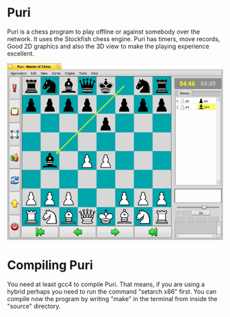 Puri
===========

Puri is a chess program to play offline or against somebody over the network. It uses the Stockfish chess engine.
Puri has timers, move records, Good 2D graphics and also the 3D view to make the playing experience excellent.

![Puri screenshot](Screenshot.png "Puri")


Compiling Puri
===============

You need at least gcc4 to compile Puri. That means, if you are using a hybrid perhaps you need to run the command "setarch x86" first.
You can compile now the program by writing "make" in the terminal from inside the "source" directory.
